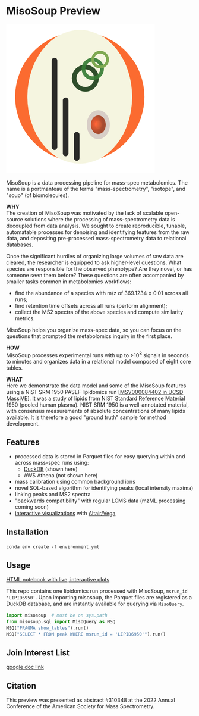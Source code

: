 # MisoSoup Preview

![misosoup logo](MisoSoup.png)

MisoSoup is a data processing pipeline for mass-spec metabolomics.  The name is a portmanteau of the terms "mass-spectrometry", "isotope", and "soup" (of biomolecules).

**WHY**  
The creation of MisoSoup was motivated by the lack of scalable open-source solutions where the processing of mass-spectrometry data is decoupled from data analysis.  We sought to create reproducible, tunable, automatable processes for denoising and identifying features from the raw data, and depositing pre-processed mass-spectrometry data to relational databases.

Once the significant hurdles of organizing large volumes of raw data are cleared, the researcher is equipped to ask higher-level questions.  What species are responsible for the observed phenotype?  Are they novel, or has someone seen them before?  These questions are often accompanied by smaller tasks common in metabolomics workflows:
- find the abundance of a species with m/z of 369.1234 ± 0.01 across all runs;
- find retention time offsets across all runs (perform alignment);
- collect the MS2 spectra of the above species and compute similarity metrics.

MisoSoup helps you organize mass-spec data, so you can focus on the questions that prompted the metabolomics inquiry in the first place.

**HOW**  
MisoSoup processes experimental runs with up to >10<sup>8</sup> signals in seconds to minutes and organizes data in a relational model composed of eight core tables.

**WHAT**  
Here we demonstrate the data model and some of the MisoSoup features using a NIST SRM 1950 PASEF lipidomics run [[MSV000084402 in UCSD MassIVE](https://doi.org/doi:10.25345/C54T01)].  It was a study of lipids from NIST Standard Reference Material 1950 (pooled human plasma).  NIST SRM 1950 is a well-annotated material, with consensus measurements of absolute concentrations of many lipids available.  It is therefore a good "ground truth" sample for method development.

## Features
- processed data is stored in Parquet files for easy querying within and across mass-spec runs using:
    - [DuckDB](https://duckdb.org/) (shown here)
    - AWS Athena (not shown here)
- mass calibration using common background ions
- novel SQL-based algorithm for identifying peaks (local intensity maxima)
- linking peaks and MS2 spectra
- "backwards compatibility" with regular LCMS data (mzML processing coming soon)
- [interactive visualizations](https://misosoup.s3.amazonaws.com/MisoSoup-Preview.html) with [Altair/Vega](https://altair-viz.github.io/)

## Installation
`conda env create -f environment.yml`

## Usage
[HTML notebook with live, interactive plots](https://misosoup.s3.amazonaws.com/MisoSoup-Preview.html )

This repo contains one lipidomics run processed with MisoSoup, `msrun_id 'LIPID6950'`.  Upon importing misosoup, the Parquet files are registered as a DuckDB database, and are instantly available for querying via `MisoQuery`.

```python
import misosoup  # must be on sys.path
from misosoup.sql import MisoQuery as MSQ
MSQ("PRAGMA show_tables").run()
MSQ("SELECT * FROM peak WHERE msrun_id = 'LIPID6950'").run()
```

## Join Interest List
[google doc link](https://tinyurl.com/waut5dmp)

## Citation
This preview was presented as abstract #310348 at the 2022 Annual Conference of the American Society for Mass Spectrometry.
